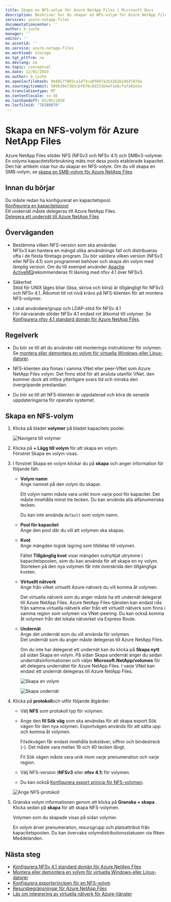 ```yaml
---
title: Skapa en NFS-volym för Azure NetApp Files | Microsoft Docs
description: Beskriver hur du skapar en NFS-volym för Azure NetApp Files.
services: azure-netapp-files
documentationcenter: ''
author: b-juche
manager: ''
editor: ''
ms.assetid: ''
ms.service: azure-netapp-files
ms.workload: storage
ms.tgt_pltfrm: na
ms.devlang: na
ms.topic: conceptual
ms.date: 12/01/2019
ms.author: b-juche
ms.openlocfilehash: 9e8817f802ca1d73ca0f6bfa2b32b1b14b37d7da
ms.sourcegitcommit: 509b39e73b5cbf670c8d231b4af1e6cfafa82e5a
ms.translationtype: MT
ms.contentlocale: sv-SE
ms.lasthandoff: 03/05/2020
ms.locfileid: "78380870"
---
```

# <a name="create-an-nfs-volume-for-azure-netapp-files"></a>Skapa en NFS-volym för Azure NetApp Files

Azure NetApp Files stöder NFS (NFSv3 och NFSv 4.1) och SMBv3-volymer. En volyms kapacitetsförbrukning mäts mot dess pools etablerade kapacitet. Den här artikeln visar hur du skapar en NFS-volym. Om du vill skapa en SMB-volym, se [skapa en SMB-volym för Azure NetApp Files](azure-netapp-files-create-volumes-smb.md). 

## <a name="before-you-begin"></a>Innan du börjar 
Du måste redan ha konfigurerat en kapacitetspool.   
[Konfigurera en kapacitetspool](azure-netapp-files-set-up-capacity-pool.md)   
Ett undernät måste delegeras till Azure NetApp Files.  
[Delegera ett undernät till Azure NetApp Files](azure-netapp-files-delegate-subnet.md)

## <a name="considerations"></a>Överväganden 

* Bestämma vilken NFS-version som ska användas  
  NFSv3 kan hantera en mängd olika användnings fall och distribueras ofta i de flesta företags program. Du bör validera vilken version (NFSv3 eller NFSv 4.1) som programmet behöver och skapa din volym med lämplig version. Om du till exempel använder [Apache ActiveMQ](https://activemq.apache.org/shared-file-system-master-slave)rekommenderas fil låsning med nfsv 4.1 över NFSv3. 

* Säkerhet  
  Stöd för UNIX läges bitar (läsa, skriva och köra) är tillgängligt för NFSv3 och NFSv 4.1. Åtkomst till rot nivå krävs på NFS-klienten för att montera NFS-volymer.

* Lokal användare/grupp och LDAP-stöd för NFSv 4.1  
  För närvarande stöder NFSv 4.1 endast rot åtkomst till volymer. Se [Konfigurera nfsv 4.1 standard domän för Azure NetApp Files](azure-netapp-files-configure-nfsv41-domain.md). 

## <a name="best-practice"></a>Regelverk

* Du bör se till att du använder rätt monterings instruktioner för volymen.  Se [montera eller demontera en volym för virtuella Windows-eller Linux-datorer](azure-netapp-files-mount-unmount-volumes-for-virtual-machines.md).

* NFS-klienten ska finnas i samma VNet eller peer-VNet som Azure NetApp Files volym. Det finns stöd för att ansluta utanför VNet. den kommer dock att införa ytterligare svars tid och minska den övergripande prestandan.

* Du bör se till att NFS-klienten är uppdaterad och köra de senaste uppdateringarna för operativ systemet.

## <a name="create-an-nfs-volume"></a>Skapa en NFS-volym

1.  Klicka på bladet **volymer** på bladet kapacitets pooler. 

    ![Navigera till volymer](../media/azure-netapp-files/azure-netapp-files-navigate-to-volumes.png)

2.  Klicka på **+ Lägg till volym** för att skapa en volym.  
    Fönstret Skapa en volym visas.

3.  I fönstret Skapa en volym klickar du på **skapa** och anger information för följande fält:   
    * **Volym namn**      
        Ange namnet på den volym du skapar.   

        Ett volym namn måste vara unikt inom varje pool för kapacitet. Det måste innehålla minst tre tecken. Du kan använda alla alfanumeriska tecken.   

        Du kan inte använda `default` som volym namn.

    * **Pool för kapacitet**  
        Ange den pool där du vill att volymen ska skapas.

    * **Kvot**  
        Ange mängden logisk lagring som tilldelas till volymen.  

        Fältet **Tillgänglig kvot** visar mängden outnyttjat utrymme i kapacitetspoolen, som du kan använda för att skapa en ny volym. Storleken på den nya volymen får inte överskrida den tillgängliga kvoten.  

    * **Virtuellt nätverk**  
        Ange från vilket virtuellt Azure-nätverk du vill komma åt volymen.  

        Det virtuella nätverk som du anger måste ha ett undernät delegerat till Azure NetApp Files. Azure NetApp Files-tjänsten kan endast nås från samma virtuella nätverk eller från ett virtuellt nätverk som finns i samma region som volymen via VNet-peering. Du kan också komma åt volymen från det lokala nätverket via Express Route.   

    * **Undernät**  
        Ange det undernät som du vill använda för volymen.  
        Det undernät som du anger måste delegeras till Azure NetApp Files. 
        
        Om du inte har delegerat ett undernät kan du klicka på **Skapa nytt** på sidan Skapa en volym. På sidan Skapa undernät anger du sedan undernätsinformationen och väljer **Microsoft.NetApp/volumes** för att delegera undernätet för Azure NetApp Files. I varje VNet kan endast ett undernät delegeras till Azure NetApp Files.   
 
        ![Skapa en volym](../media/azure-netapp-files/azure-netapp-files-new-volume.png)
    
        ![Skapa undernät](../media/azure-netapp-files/azure-netapp-files-create-subnet.png)

4. Klicka på **protokoll**och utför följande åtgärder:  
    * Välj **NFS** som protokoll typ för volymen.   
    * Ange den **fil Sök väg** som ska användas för att skapa export Sök vägen för den nya volymen. Exportvägen används för att sätta upp och komma åt volymen.

        Filsökvägen får endast innehålla bokstäver, siffror och bindestreck (-). Det måste vara mellan 16 och 40 tecken långt. 

        Fil Sök vägen måste vara unik inom varje prenumeration och varje region. 

    * Välj NFS-version (**NFSv3** eller **nfsv 4.1**) för volymen.  
    * Du kan också [Konfigurera export princip för NFS-volymen](azure-netapp-files-configure-export-policy.md).

    ![Ange NFS-protokoll](../media/azure-netapp-files/azure-netapp-files-protocol-nfs.png)

5. Granska volym informationen genom att klicka på **Granska + skapa** .  Klicka sedan på **skapa** för att skapa NFS-volymen.

    Volymen som du skapade visas på sidan volymer. 
 
    En volym ärver prenumeration, resursgrupp och platsattribut från kapacitetspoolen. Du kan övervaka volymdistributionsstatusen via fliken Meddelanden.


## <a name="next-steps"></a>Nästa steg  

* [Konfigurera NFSv 4.1 standard domän för Azure NetApp Files](azure-netapp-files-configure-nfsv41-domain.md)
* [Montera eller demontera en volym för virtuella Windows-eller Linux-datorer](azure-netapp-files-mount-unmount-volumes-for-virtual-machines.md)
* [Konfigurera exportprincipen för en NFS-volym](azure-netapp-files-configure-export-policy.md)
* [Resursbegränsningar för Azure NetApp Files](azure-netapp-files-resource-limits.md)
* [Läs om integrering av virtuella nätverk för Azure-tjänster](https://docs.microsoft.com/azure/virtual-network/virtual-network-for-azure-services)
